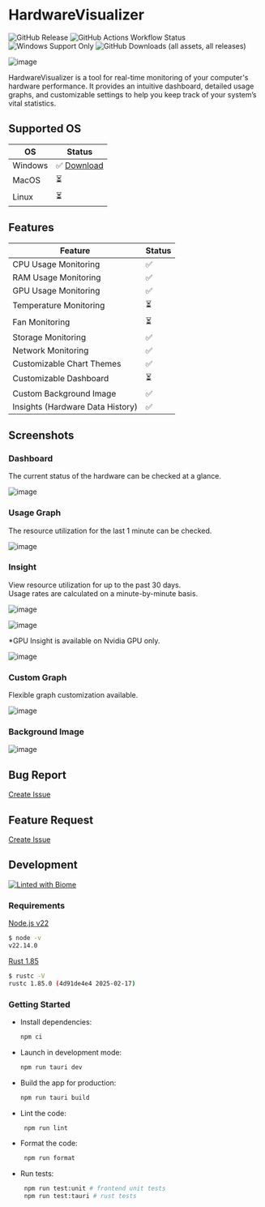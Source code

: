 # HardwareVisualizer

<p align="left">
  <img alt="GitHub Release" src="https://img.shields.io/github/v/release/shm11C3/HardwareVisualizer?&display_name=release">
  <img alt="GitHub Actions Workflow Status" src="https://img.shields.io/github/actions/workflow/status/shm11C3/HardwareVisualizer/publish.yaml">
  <img alt="Windows Support Only" src="https://img.shields.io/badge/platform-Windows-blue?logo=windows">
  <img alt="GitHub Downloads (all assets, all releases)" src="https://img.shields.io/github/downloads/shm11C3/HardwareVisualizer/total">
</p>

![image](https://github.com/user-attachments/assets/c474a132-5768-4046-9703-766e74ee3e66)

HardwareVisualizer is a tool for real-time monitoring of your computer's hardware performance. It provides an intuitive dashboard, detailed usage graphs, and customizable settings to help you keep track of your system’s vital statistics.

## Supported OS

| OS      | Status                                                                       |
| ------- | ---------------------------------------------------------------------------- |
| Windows | ✅ [Download](https://github.com/shm11C3/HardwareVisualizer/releases/latest) |
| MacOS   | ⏳                                                                           |
| Linux   | ⏳                                                                           |

## Features

| Feature                   | Status |
| ------------------------- | ------ |
| CPU Usage Monitoring      | ✅     |
| RAM Usage Monitoring      | ✅     |
| GPU Usage Monitoring      | ✅     |
| Temperature Monitoring    | ⏳     |
| Fan Monitoring            | ⏳     |
| Storage Monitoring        | ✅     |
| Network Monitoring        | ✅     |
| Customizable Chart Themes | ✅     |
| Customizable Dashboard    | ⏳     |
| Custom Background Image   | ✅     |
| Insights (Hardware Data History)     | ✅     |

## Screenshots

### Dashboard

The current status of the hardware can be checked at a glance.

![image](https://github.com/user-attachments/assets/afc91145-f4fd-4556-aca3-f24bd6c1be28)

### Usage Graph

The resource utilization for the last 1 minute can be checked.

![image](https://github.com/user-attachments/assets/ef3e1630-e567-47a1-a437-f9a3981dd587)

### Insight

View resource utilization for up to the past 30 days.  
Usage rates are calculated on a minute-by-minute basis.

![image](https://github.com/user-attachments/assets/dd849d54-37a0-4f00-bec8-9c7f994d49fa)

![image](https://github.com/user-attachments/assets/7c3f9ddd-37c1-45b1-9c3a-9f661817e797)

*GPU Insight is available on Nvidia GPU only.

![image](https://github.com/user-attachments/assets/afb245c4-125a-43cc-b7ca-a8572eec7101)



### Custom Graph

Flexible graph customization available.

![image](https://github.com/user-attachments/assets/b6b2436b-c4c7-4252-9654-c5f2ca89e499)


### Background Image

![image](https://github.com/user-attachments/assets/6ab09e8a-ebef-449a-b73f-07ae44626e20)

## Bug Report

[Create Issue](https://github.com/shm11C3/HardwareVisualizer/issues/new?assignees=&labels=bug&projects=&template=bug_report.md&title=%5BBUG%5D)

## Feature Request

[Create Issue](https://github.com/shm11C3/HardwareVisualizer/issues/new?assignees=shm11C3&labels=enhancement&projects=&template=feature_request.md&title=%5BFeature+request%5D)

## Development

[![Linted with Biome](https://img.shields.io/badge/Linted_with-Biome-60a5fa?style=flat&logo=biome)](https://biomejs.dev)

### Requirements

[Node.js v22](https://nodejs.org/)

```bash
$ node -v
v22.14.0
```

[Rust 1.85](https://www.rust-lang.org/)

```bash
$ rustc -V
rustc 1.85.0 (4d91de4e4 2025-02-17)
```

### Getting Started

- Install dependencies:

  ```bash
  npm ci
  ```

- Launch in development mode:

  ```bash
  npm run tauri dev
  ```

- Build the app for production:

  ```bash
  npm run tauri build
  ```

- Lint the code:

  ```bash
   npm run lint
  ```

- Format the code:

  ```bash
   npm run format
  ```

- Run tests:

  ```bash
   npm run test:unit # frontend unit tests
   npm run test:tauri # rust tests
  ```
